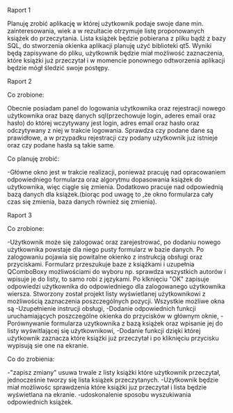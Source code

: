 Raport 1

Planuję zrobić aplikację w której użytkownik podaje swoje dane min. zainteresowania, wiek a w rezultacie otrzymuje listę proponowanych książek do przeczytania. Lista książek będzie pobierana z pliku bądź z bazy SQL, do stworzenia okienka aplikacji planuję użyć biblioteki qt5. Wyniki będą zapisywane do pliku, użytkownik będzie miał możliwość zaznaczenia, które książki już przeczytał i w momencie ponownego odtworzenia aplikacji będzie mógł śledzić swoje postępy. 

Raport 2 

Co zrobione:


Obecnie posiadam panel do logowania użytkownika oraz rejestracji nowego użytkownika oraz bazę danych sql(przechowuje login, aderes email oraz hasło) do której wczytywany jest login, adres email oraz hasło oraz odczytywany z niej w trakcie logowania. Sprawdza czy podane dane są prawidłowe, a w przypadku rejestracji czy podany użytkownik juz istnieje oraz czy podane hasła są takie same.

Co planuję zrobić:


-Główne okno jest w trakcie realizacji, ponieważ pracuję nad opracowaniem odpowiedniego formularza oraz algorytmu dopasowania książek do użytkownika, więc ciągle się zmienia. Dodatkowo pracuje nad odpowiednią bazą danych dla książek.(biorąc pod uwagę to ,że okno formularza cały czas się zmienia, baza danych również się zmienia).

Raport 3

Co zrobione:

-Użytkownik może się zalogować oraz zarejestrować, po dodaniu nowego użytkownika powstaje dla niego pusty formularz w bazie danych. Po zalogowaniu pojawia się powitalne okienko z instrukcją obsługi oraz przyciskami. Formularz przeszukuje baze z książkami i uzupełnia QComboBoxy możliwościami do wyboru np. sprawdza wszystkich autorów i wpisuje je do listy, to samo robi z językami. Po klknięciu "OK" zapisuje odpowiedzi użytkownika do odpowiedniego dla zalogowanego użytkownika wiersza. Stworzony został projekt listy wyświetlanej użytkownikowi z możliwością zaznaczenia poszczególnych pozycji. Wszystkie możliwe okna są 
-Uzupełnienie instrucji obsługi,
-Dodanie odpowiednich funkcji uruchamiających poszczególne okienka do przycisków w głównym oknie,
-Porównywanie formularza uzytkownika z bazą książek oraz wpisanie jej do listy wyświtlającej się użytkownikowi, 
-Dodanie funkcji dzięki której użytkownik zaznacza które książki już przeczytał i po kliknięciu przycisku wypisują sie one na ekranie.

Co do zrobienia:

-"zapisz zmiany" usuwa trwale z listy książki które użytkownik przeczytał, jednocześnie tworzy się lista książek przeczytanych.
-Użytkownik będzie miał możliwośc sprawdzenia które książki juz przeczytał i lista będzie wyświetlana na ekranie.
-udoskonalenie sposobu wyszukiwania odpowiednich książek.


